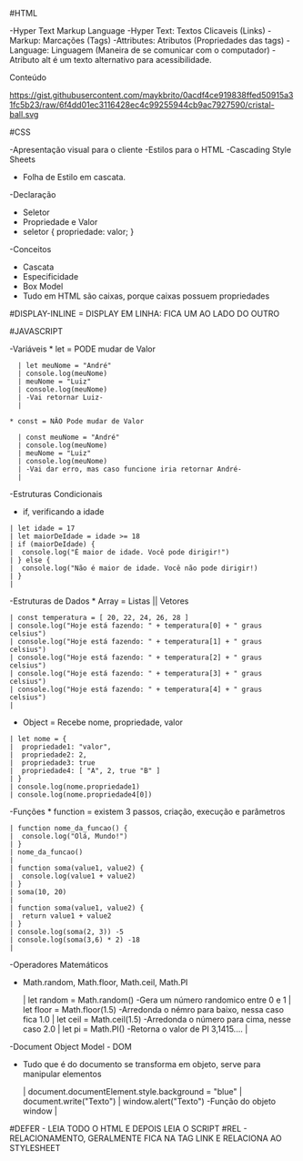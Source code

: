 #HTML

-Hyper Text Markup Language
-Hyper Text: Textos Clicaveis (Links)
-Markup: Marcações (Tags)
-Attributes: Atributos (Propriedades das tags)
-Language: Linguagem (Maneira de se comunicar com o computador)
-Atributo alt é um texto alternativo para acessibilidade.

<abertura atributo>Conteúdo</fechamento>

https://gist.githubusercontent.com/maykbrito/0acdf4ce919838ffed50915a31fc5b23/raw/6f4dd01ec3116428ec4c99255944cb9ac7927590/cristal-ball.svg



#CSS

-Apresentação visual para o cliente
-Estilos para o HTML
-Cascading Style Sheets
 * Folha de Estilo em cascata.

 -Declaração
  * Seletor
  * Propriedade e Valor
   * seletor { propriedade: valor; }

 -Conceitos
  * Cascata
  * Especificidade
  * Box Model
   * Tudo em HTML são caixas, porque caixas possuem propriedades

   #DISPLAY-INLINE = DISPLAY EM LINHA: FICA UM AO LADO DO OUTRO


   #JAVASCRIPT

   -Variáveis
    * let = PODE mudar de Valor

      | let meuNome = "André"
      | console.log(meuNome)
      | meuNome = "Luiz"
      | console.log(meuNome)
      | -Vai retornar Luiz-
      |

    * const = NÂO Pode mudar de Valor

      | const meuNome = "André"
      | console.log(meuNome)
      | meuNome = "Luiz"
      | console.log(meuNome)
      | -Vai dar erro, mas caso funcione iria retornar André-
      |

  -Estruturas Condicionais
   * if, verificando a idade
    
    | let idade = 17
    | let maiorDeIdade = idade >= 18
    | if (maiorDeIdade) { 
    |  console.log("É maior de idade. Você pode dirigir!")
    | } else {
    |  console.log("Não é maior de idade. Você não pode dirigir!)
    | }
    |

  -Estruturas de Dados
    * Array = Listas || Vetores
    
    | const temperatura = [ 20, 22, 24, 26, 28 ] 
    | console.log("Hoje está fazendo: " + temperatura[0] + " graus celsius")
    | console.log("Hoje está fazendo: " + temperatura[1] + " graus celsius")
    | console.log("Hoje está fazendo: " + temperatura[2] + " graus celsius")
    | console.log("Hoje está fazendo: " + temperatura[3] + " graus celsius")
    | console.log("Hoje está fazendo: " + temperatura[4] + " graus celsius")
    |

   * Object = Recebe nome, propriedade, valor

    | let nome = {
    |  propriedade1: "valor",
    |  propriedade2: 2,
    |  propriedade3: true
    |  propriedade4: [ "A", 2, true "B" ]
    | }
    | console.log(nome.propriedade1)
    | console.log(nome.propriedade4[0])

  -Funções
    * function = existem 3 passos, criação, execução e parâmetros

    | function nome_da_funcao() {
    |  console.log("Olá, Mundo!")
    | }
    | nome_da_funcao()
    | 
    | function soma(value1, value2) {
    |  console.log(value1 + value2)
    | }
    | soma(10, 20)
    |
    | function soma(value1, value2) {
    |  return value1 + value2
    | }
    | console.log(soma(2, 3)) -5
    | console.log(soma(3,6) * 2) -18
    |

  -Operadores Matemáticos
  * Math.random, Math.floor, Math.ceil, Math.PI

    | let random = Math.random() -Gera um número randomico entre 0 e 1
    | let floor = Math.floor(1.5) -Arredonda o némro para baixo, nessa caso fica 1.0
    | let ceil = Math.ceil(1.5) -Arredonda o número para cima, nesse caso 2.0
    | let pi = Math.PI() -Retorna o valor de PI 3,1415....
    | 

  -Document Object Model - DOM
  * Tudo que é do documento se transforma em objeto, serve para manipular elementos

    | document.documentElement.style.background = "blue"
    | document.write("Texto")
    | window.alert("Texto") -Função do objeto window
    |

#DEFER - LEIA TODO O HTML E DEPOIS LEIA O SCRIPT
#REL - RELACIONAMENTO, GERALMENTE FICA NA TAG LINK E RELACIONA AO STYLESHEET